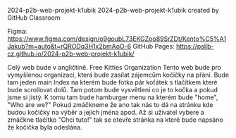 2024-p2b-web-projekt-k1ubik
2024-p2b-web-projekt-k1ubik created by GitHub Classroom

Figma: https://www.figma.com/design/o9goubL73EKGZoo89SrZDt/Kento%C5%A1Jakub?m=auto&t=rQRODq3H1x2bmAoO-6
GitHub Pages:  https://pslib-cz.github.io/2024-p2b-web-projekt-k1ubik/

Celý web bude v angličtině. Free Kitties Organization Tento web bude pro vymyšlenou organizaci, která bude zasílat zájemcům kočičky na přání. Bude tam jeden main Index na kterém bude fotka pár koťátek s tlačítkem které bude scrollovat dolů. Tam potom bude vysvětlení co je to kočka a pokud jsme si jistý. K tomu tam bude hamburger menu na kterém bude "home", "Who are we?" Pokud zmáčkneme že ano tak nás to dá na stránku kde budou kočičky na výběr a jejich jména apod. Až si uživatel vybere a zmáčkne tlačítko "Chci tuto!" tak se otevře stránka na které bude napsáno že kočička byla odeslána.
